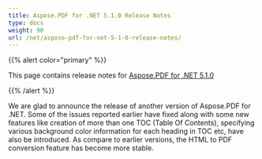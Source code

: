 ```yaml
---
title: Aspose.PDF for .NET 5.1.0 Release Notes
type: docs
weight: 90
url: /net/aspose-pdf-for-net-5-1-0-release-notes/
---
```


{{% alert color="primary" %}} 

This page contains release notes for [Aspose.PDF for .NET 5.1.0](http://www.aspose.com/downloads/pdf/net/new-releases/aspose.pdf-for-.net-5.1.0/)

{{% /alert %}} 

We are glad to announce the release of another version of Aspose.PDF for .NET. Some of the issues reported earlier have fixed along with some new features like creation of more than one TOC (Table Of Contents), specifying various background color information for each heading in TOC etc, have also be introduced. As compare to earlier versions, the HTML to PDF conversion feature has become more stable.
